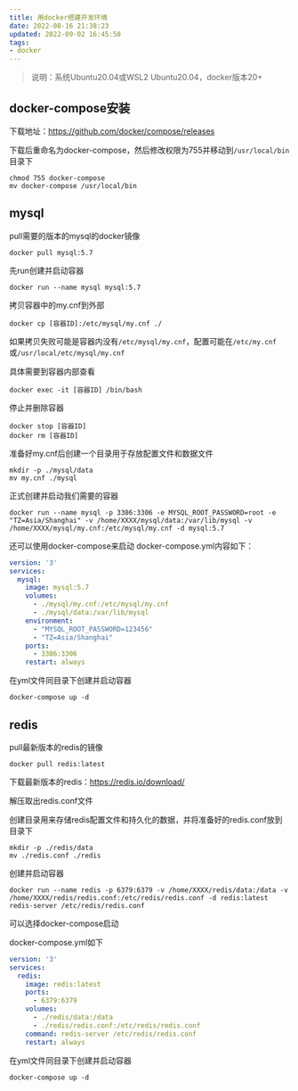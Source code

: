 ```yaml
---
title: 用docker搭建开发环境
date: 2022-08-16 21:38:23
updated: 2022-09-02 16:45:50
tags:
- docker
---
```


> 说明：系统Ubuntu20.04或WSL2 Ubuntu20.04，docker版本20+

## docker-compose安装

下载地址：https://github.com/docker/compose/releases

下载后重命名为docker-compose，然后修改权限为755并移动到`/usr/local/bin`目录下

```shell
chmod 755 docker-compose
mv docker-compose /usr/local/bin
```

## mysql

pull需要的版本的mysql的docker镜像
```shell
docker pull mysql:5.7
```

先run创建并启动容器
```shell
docker run --name mysql mysql:5.7
```

拷贝容器中的my.cnf到外部
```shell
docker cp [容器ID]:/etc/mysql/my.cnf ./
```

如果拷贝失败可能是容器内没有`/etc/mysql/my.cnf`，配置可能在`/etc/my.cnf`或`/usr/local/etc/mysql/my.cnf`

具体需要到容器内部查看
```shell
docker exec -it [容器ID] /bin/bash
```

停止并删除容器
```shell
docker stop [容器ID]
docker rm [容器ID]
```

准备好my.cnf后创建一个目录用于存放配置文件和数据文件
```shell
mkdir -p ./mysql/data
mv my.cnf ./mysql
```

正式创建并启动我们需要的容器
```shell
docker run --name mysql -p 3306:3306 -e MYSQL_ROOT_PASSWORD=root -e "TZ=Asia/Shanghai" -v /home/XXXX/mysql/data:/var/lib/mysql -v /home/XXXX/mysql/my.cnf:/etc/mysql/my.cnf -d mysql:5.7
```

还可以使用docker-compose来启动
docker-compose.yml内容如下：
```yaml
version: '3'
services:
  mysql:
    image: mysql:5.7
    volumes:
      - ./mysql/my.cnf:/etc/mysql/my.cnf
      - ./mysql/data:/var/lib/mysql
    environment:
      - "MYSQL_ROOT_PASSWORD=123456"
      - "TZ=Asia/Shanghai"
    ports:
      - 3306:3306
    restart: always
```

在yml文件同目录下创建并启动容器
```shell
docker-compose up -d
```


## redis

pull最新版本的redis的镜像
```shell
docker pull redis:latest
```

下载最新版本的redis：https://redis.io/download/

解压取出redis.conf文件

创建目录用来存储redis配置文件和持久化的数据，并将准备好的redis.conf放到目录下
```shell
mkdir -p ./redis/data
mv ./redis.conf ./redis
```

创建并启动容器
```shell
docker run --name redis -p 6379:6379 -v /home/XXXX/redis/data:/data -v /home/XXXX/redis/redis.conf:/etc/redis/redis.conf -d redis:latest redis-server /etc/redis/redis.conf
```

可以选择docker-compose启动

docker-compose.yml如下
```yaml
version: '3'
services:
  redis:
    image: redis:latest
    ports:
      - 6379:6379
    volumes:
      - ./redis/data:/data
      - ./redis/redis.conf:/etc/redis/redis.conf
    command: redis-server /etc/redis/redis.conf
    restart: always
```

在yml文件同目录下创建并启动容器
```shell
docker-compose up -d
```
